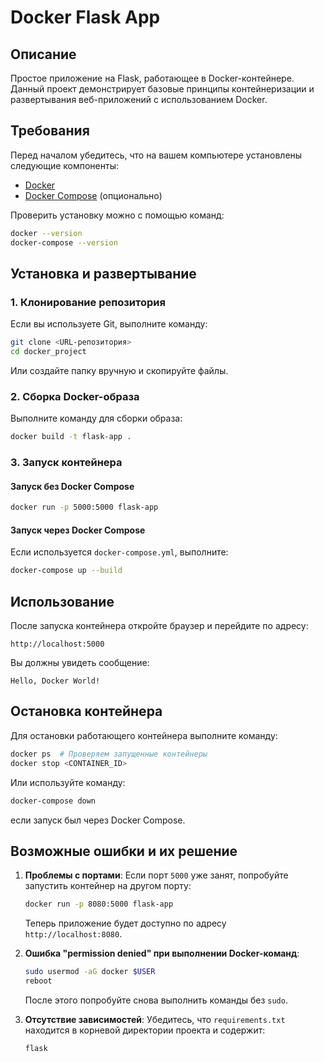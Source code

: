 # Docker Flask App

## Описание
Простое приложение на Flask, работающее в Docker-контейнере. Данный проект демонстрирует базовые принципы контейнеризации и развертывания веб-приложений с использованием Docker.

## Требования
Перед началом убедитесь, что на вашем компьютере установлены следующие компоненты:
- [Docker](https://www.docker.com/get-started)
- [Docker Compose](https://docs.docker.com/compose/install/) (опционально)

Проверить установку можно с помощью команд:
```sh
docker --version
docker-compose --version
```

## Установка и развертывание

### 1. Клонирование репозитория
Если вы используете Git, выполните команду:
```sh
git clone <URL-репозитория>
cd docker_project
```

Или создайте папку вручную и скопируйте файлы.

### 2. Сборка Docker-образа
Выполните команду для сборки образа:
```sh
docker build -t flask-app .
```

### 3. Запуск контейнера
#### Запуск без Docker Compose
```sh
docker run -p 5000:5000 flask-app
```

#### Запуск через Docker Compose
Если используется `docker-compose.yml`, выполните:
```sh
docker-compose up --build
```

## Использование
После запуска контейнера откройте браузер и перейдите по адресу:
```
http://localhost:5000
```
Вы должны увидеть сообщение:
```
Hello, Docker World!
```

## Остановка контейнера
Для остановки работающего контейнера выполните команду:
```sh
docker ps  # Проверяем запущенные контейнеры
docker stop <CONTAINER_ID>
```
Или используйте команду:
```sh
docker-compose down
```
если запуск был через Docker Compose.

## Возможные ошибки и их решение
1. **Проблемы с портами**: Если порт `5000` уже занят, попробуйте запустить контейнер на другом порту:
   ```sh
   docker run -p 8080:5000 flask-app
   ```
   Теперь приложение будет доступно по адресу `http://localhost:8080`.

2. **Ошибка "permission denied" при выполнении Docker-команд**:
   ```sh
   sudo usermod -aG docker $USER
   reboot
   ```
   После этого попробуйте снова выполнить команды без `sudo`.

3. **Отсутствие зависимостей**: Убедитесь, что `requirements.txt` находится в корневой директории проекта и содержит:
   ```
   flask
   ```
